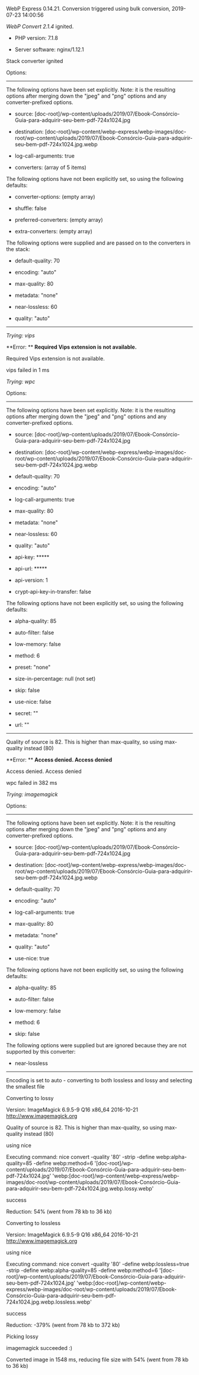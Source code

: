 WebP Express 0.14.21. Conversion triggered using bulk conversion, 2019-07-23 14:00:56

*WebP Convert 2.1.4*  ignited.
- PHP version: 7.1.8
- Server software: nginx/1.12.1

Stack converter ignited

Options:
------------
The following options have been set explicitly. Note: it is the resulting options after merging down the "jpeg" and "png" options and any converter-prefixed options.
- source: [doc-root]/wp-content/uploads/2019/07/Ebook-Consórcio-Guia-para-adquirir-seu-bem-pdf-724x1024.jpg
- destination: [doc-root]/wp-content/webp-express/webp-images/doc-root/wp-content/uploads/2019/07/Ebook-Consórcio-Guia-para-adquirir-seu-bem-pdf-724x1024.jpg.webp
- log-call-arguments: true
- converters: (array of 5 items)

The following options have not been explicitly set, so using the following defaults:
- converter-options: (empty array)
- shuffle: false
- preferred-converters: (empty array)
- extra-converters: (empty array)

The following options were supplied and are passed on to the converters in the stack:
- default-quality: 70
- encoding: "auto"
- max-quality: 80
- metadata: "none"
- near-lossless: 60
- quality: "auto"
------------


*Trying: vips* 

**Error: ** **Required Vips extension is not available.** 
Required Vips extension is not available.
vips failed in 1 ms

*Trying: wpc* 

Options:
------------
The following options have been set explicitly. Note: it is the resulting options after merging down the "jpeg" and "png" options and any converter-prefixed options.
- source: [doc-root]/wp-content/uploads/2019/07/Ebook-Consórcio-Guia-para-adquirir-seu-bem-pdf-724x1024.jpg
- destination: [doc-root]/wp-content/webp-express/webp-images/doc-root/wp-content/uploads/2019/07/Ebook-Consórcio-Guia-para-adquirir-seu-bem-pdf-724x1024.jpg.webp
- default-quality: 70
- encoding: "auto"
- log-call-arguments: true
- max-quality: 80
- metadata: "none"
- near-lossless: 60
- quality: "auto"
- api-key: *****
- api-url: *****
- api-version: 1
- crypt-api-key-in-transfer: false

The following options have not been explicitly set, so using the following defaults:
- alpha-quality: 85
- auto-filter: false
- low-memory: false
- method: 6
- preset: "none"
- size-in-percentage: null (not set)
- skip: false
- use-nice: false
- secret: ""
- url: ""
------------

Quality of source is 82. This is higher than max-quality, so using max-quality instead (80)

**Error: ** **Access denied. Access denied** 
Access denied. Access denied
wpc failed in 382 ms

*Trying: imagemagick* 

Options:
------------
The following options have been set explicitly. Note: it is the resulting options after merging down the "jpeg" and "png" options and any converter-prefixed options.
- source: [doc-root]/wp-content/uploads/2019/07/Ebook-Consórcio-Guia-para-adquirir-seu-bem-pdf-724x1024.jpg
- destination: [doc-root]/wp-content/webp-express/webp-images/doc-root/wp-content/uploads/2019/07/Ebook-Consórcio-Guia-para-adquirir-seu-bem-pdf-724x1024.jpg.webp
- default-quality: 70
- encoding: "auto"
- log-call-arguments: true
- max-quality: 80
- metadata: "none"
- quality: "auto"
- use-nice: true

The following options have not been explicitly set, so using the following defaults:
- alpha-quality: 85
- auto-filter: false
- low-memory: false
- method: 6
- skip: false

The following options were supplied but are ignored because they are not supported by this converter:
- near-lossless
------------

Encoding is set to auto - converting to both lossless and lossy and selecting the smallest file

Converting to lossy
Version: ImageMagick 6.9.5-9 Q16 x86_64 2016-10-21 http://www.imagemagick.org
Quality of source is 82. This is higher than max-quality, so using max-quality instead (80)
using nice
Executing command: nice convert -quality '80' -strip -define webp:alpha-quality=85 -define webp:method=6 '[doc-root]/wp-content/uploads/2019/07/Ebook-Consórcio-Guia-para-adquirir-seu-bem-pdf-724x1024.jpg' 'webp:[doc-root]/wp-content/webp-express/webp-images/doc-root/wp-content/uploads/2019/07/Ebook-Consórcio-Guia-para-adquirir-seu-bem-pdf-724x1024.jpg.webp.lossy.webp'
success
Reduction: 54% (went from 78 kb to 36 kb)

Converting to lossless
Version: ImageMagick 6.9.5-9 Q16 x86_64 2016-10-21 http://www.imagemagick.org
using nice
Executing command: nice convert -quality '80' -define webp:lossless=true -strip -define webp:alpha-quality=85 -define webp:method=6 '[doc-root]/wp-content/uploads/2019/07/Ebook-Consórcio-Guia-para-adquirir-seu-bem-pdf-724x1024.jpg' 'webp:[doc-root]/wp-content/webp-express/webp-images/doc-root/wp-content/uploads/2019/07/Ebook-Consórcio-Guia-para-adquirir-seu-bem-pdf-724x1024.jpg.webp.lossless.webp'
success
Reduction: -379% (went from 78 kb to 372 kb)

Picking lossy
imagemagick succeeded :)

Converted image in 1548 ms, reducing file size with 54% (went from 78 kb to 36 kb)
